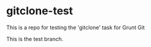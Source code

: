 gitclone-test
=============

This is a repo for testing the 'gitclone' task for Grunt Git

This is the test branch.
